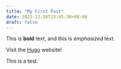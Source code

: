 ```yaml
---
title: "My First Post"
date: 2022-12-26T15:45:30+08:00
draft: false
---
```


This is **bold** text, and this is *emphasized* text.

Visit the [Hugo](https://gohugo.io) website!


This is a test.